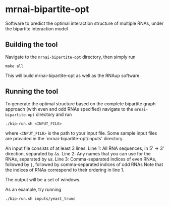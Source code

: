# mrnai-bipartite-opt
Software to predict the optimal interaction structure of multiple RNAs, under the bipartite interaction model

## Building the tool
Navigate to the `mrnai-bipartite-opt` directory, then simply run
```
make all
```
This will build mrnai-bipartite-opt as well as the RNAup software.

## Running the tool
To generate the optimal structure based on the complete bipartite graph approach (with even and odd RNAs specified) navigate to the `mrnai-bipartite-opt` directory and run 
```
./bip-run.sh <INPUT_FILE>
```
where `<INPUT_FILE>` is the path to your input file. Some sample input files are provided in the `mrnai-bipartite-opt/inputs' directory.

An input file consists of at least 3 lines:
Line 1: All RNA sequences, in 5' -> 3' direction, separated by `&`s.
Line 2: Any names that you can use for the RNAs,  separated by `&`s.
Line 3: Comma-separated indices of even RNAs, followed by `|`, followed by comma-separated indices of odd RNAs
Note that the indices of RNAs correspond to their ordering in line 1.

The output will be a set of windows.

As an example, try running
```
./bip-run.sh inputs/yeast_trunc
```
